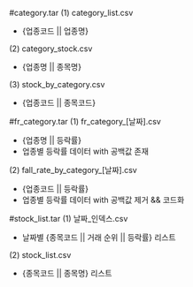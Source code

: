 #category.tar
  (1) category_list.csv   
  - {업종코드 || 업종명}   

  (2) category_stock.csv   
  - {업종명 || 종목명}   

  (3) stock_by_category.csv   
  - {업종코드 || 종목코드}

#fr_category.tar
  (1) fr_category_[날짜].csv
  - {업종명 || 등락률}   
  - 업종별 등락률 데이터 with 공백값 존재   

  (2) fall_rate_by_category_[날짜].csv   
  - {업종코드 || 등락률}   
  - 업종별 등락률 데이터 with 공백값 제거 && 코드화   

#stock_list.tar
  (1) 날짜_인덱스.csv   
  - 날짜별 {종목코드 || 거래 순위 || 등락률} 리스트

  (2) stock_list.csv   
  - {종목코드 || 종목명} 리스트
